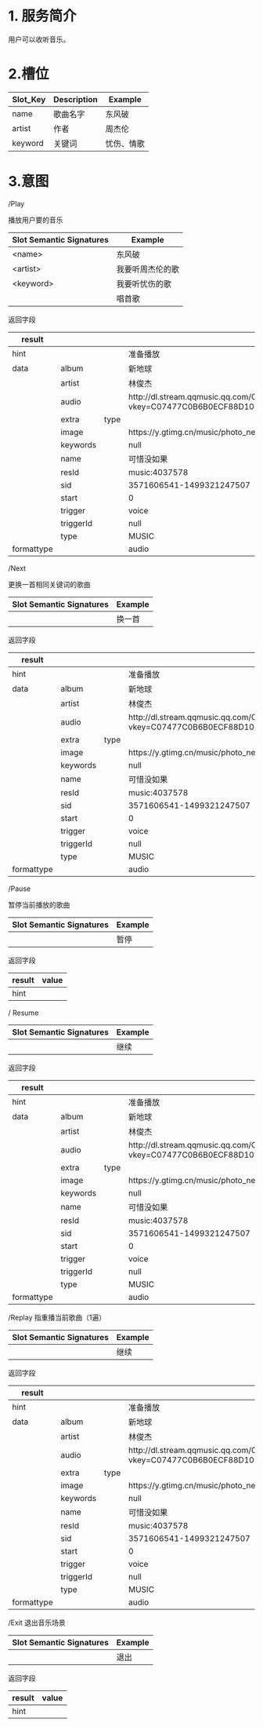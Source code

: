 # 1. 服务简介

用户可以收听音乐。

# 2.槽位

| **Slot\_Key** | **Description** | **Example** |
| --- | --- | --- |
| name | 歌曲名字 | 东风破 |
| artist | 作者 | 周杰伦 |
| keyword | 关键词 | 忧伤、情歌 |

# 3.意图

\/Play

播放用户要的音乐

| **Slot Semantic Signatures** | **Example** |
| --- | --- |
| &lt;name&gt; | 东风破 |
| &lt;artist&gt; | 我要听周杰伦的歌 |
| &lt;keyword&gt; | 我要听忧伤的歌 |
|  | 唱首歌 |

返回字段

| **result** |  |  | **value** |
| --- | --- | --- | --- |
| hint |  |  | 准备播放 |
| data | album |  | 新地球 |
|  | artist |  | 林俊杰 |
|  | audio |  | http:\/\/dl.stream.qqmusic.qq.com\/C200004295Et37taLD.m4a?vkey=C07477C0B6B0ECF88D100FE3B64D763619D954BFA9C6DC8F0D784B9B1C006CC8EF59D603C417313906D7C10741AA3E543CEF725CBC488CAE&guid=6758412345&fromtag=30 |
|  | extra | type |  |
|  | image |  | https:\/\/y.gtimg.cn\/music\/photo\_new\/T002R300x300M000001IV22P1RDX7p.jpg?max\_age=2592000 |
|  | keywords |  | null |
|  | name |  | 可惜没如果 |
|  | resId |  | music:4037578 |
|  | sid |  | 3571606541-1499321247507 |
|  | start |  | 0 |
|  | trigger |  | voice |
|  | triggerId |  | null |
|  | type |  | MUSIC |
| formattype |  |  | audio |

\/Next

更换一首相同关键词的歌曲

| **Slot Semantic Signatures** | **Example** |
| --- | --- |
|  | 换一首 |

返回字段

| **result** |  |  | **value** |
| --- | --- | --- | --- |
| hint |  |  | 准备播放 |
| data | album |  | 新地球 |
|  | artist |  | 林俊杰 |
|  | audio |  | http:\/\/dl.stream.qqmusic.qq.com\/C200004295Et37taLD.m4a?vkey=C07477C0B6B0ECF88D100FE3B64D763619D954BFA9C6DC8F0D784B9B1C006CC8EF59D603C417313906D7C10741AA3E543CEF725CBC488CAE&guid=6758412345&fromtag=30 |
|  | extra | type |  |
|  | image |  | https:\/\/y.gtimg.cn\/music\/photo\_new\/T002R300x300M000001IV22P1RDX7p.jpg?max\_age=2592000 |
|  | keywords |  | null |
|  | name |  | 可惜没如果 |
|  | resId |  | music:4037578 |
|  | sid |  | 3571606541-1499321247507 |
|  | start |  | 0 |
|  | trigger |  | voice |
|  | triggerId |  | null |
|  | type |  | MUSIC |
| formattype |  |  | audio |

\/Pause

暂停当前播放的歌曲

| **Slot Semantic Signatures** | **Example** |
| --- | --- |
|  | 暂停 |

返回字段

| **result** | **value** |
| --- | --- |
| hint |  |

\/ Resume

| **Slot Semantic Signatures** | **Example** |
| --- | --- |
|  | 继续 |

返回字段

| **result** |  |  | **value** |
| --- | --- | --- | --- |
| hint |  |  | 准备播放 |
| data | album |  | 新地球 |
|  | artist |  | 林俊杰 |
|  | audio |  | http:\/\/dl.stream.qqmusic.qq.com\/C200004295Et37taLD.m4a?vkey=C07477C0B6B0ECF88D100FE3B64D763619D954BFA9C6DC8F0D784B9B1C006CC8EF59D603C417313906D7C10741AA3E543CEF725CBC488CAE&guid=6758412345&fromtag=30 |
|  | extra | type |  |
|  | image |  | https:\/\/y.gtimg.cn\/music\/photo\_new\/T002R300x300M000001IV22P1RDX7p.jpg?max\_age=2592000 |
|  | keywords |  | null |
|  | name |  | 可惜没如果 |
|  | resId |  | music:4037578 |
|  | sid |  | 3571606541-1499321247507 |
|  | start |  | 0 |
|  | trigger |  | voice |
|  | triggerId |  | null |
|  | type |  | MUSIC |
| formattype |  |  | audio |

\/Replay
指重播当前歌曲（1遍）

| **Slot Semantic Signatures** | **Example** |
| --- | --- |
|  | 继续 |

返回字段

| **result** |  |  | **value** |
| --- | --- | --- | --- |
| hint |  |  | 准备播放 |
| data | album |  | 新地球 |
|  | artist |  | 林俊杰 |
|  | audio |  | http:\/\/dl.stream.qqmusic.qq.com\/C200004295Et37taLD.m4a?vkey=C07477C0B6B0ECF88D100FE3B64D763619D954BFA9C6DC8F0D784B9B1C006CC8EF59D603C417313906D7C10741AA3E543CEF725CBC488CAE&guid=6758412345&fromtag=30 |
|  | extra | type |  |
|  | image |  | https:\/\/y.gtimg.cn\/music\/photo\_new\/T002R300x300M000001IV22P1RDX7p.jpg?max\_age=2592000 |
|  | keywords |  | null |
|  | name |  | 可惜没如果 |
|  | resId |  | music:4037578 |
|  | sid |  | 3571606541-1499321247507 |
|  | start |  | 0 |
|  | trigger |  | voice |
|  | triggerId |  | null |
|  | type |  | MUSIC |
| formattype |  |  | audio |

\/Exit
退出音乐场景

| **Slot Semantic Signatures** | **Example** |
| --- | --- |
|  | 退出 |

返回字段

| **result** | **value** |
| --- | --- |
| hint |  |

